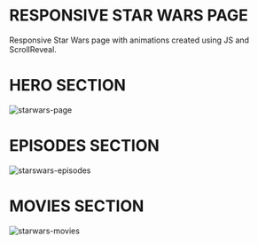 # RESPONSIVE STAR WARS PAGE
Responsive Star Wars page with animations created using JS and ScrollReveal.

# HERO SECTION
![starwars-page](https://github.com/user-attachments/assets/769f195a-9eb7-4f7b-a524-a5d38a3e4a6b)

# EPISODES SECTION
![starswars-episodes](https://github.com/user-attachments/assets/c10ab5f6-6b7e-48eb-bbd1-5d2dd5e1374a)

# MOVIES SECTION
![starwars-movies](https://github.com/user-attachments/assets/b5fb3f0a-c998-4034-8a9d-c61d8393a186)
